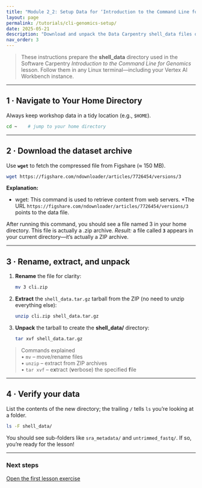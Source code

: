```yaml
---
title: "Module 2_2: Setup Data for ‘Introduction to the Command Line for Genomics’"
layout: page
permalink: /tutorials/cli-genomics-setup/
date: 2025-05-21
description: "Download and unpack the Data Carpentry shell_data files on your Vertex AI Workbench (or any Linux terminal)."
nav_order: 3
---
```


> These instructions prepare the **shell_data** directory used in the Software Carpentry *Introduction to the Command Line for Genomics* lesson. Follow them in any Linux terminal—including your Vertex AI Workbench instance.

---

## 1 · Navigate to Your Home Directory
Always keep workshop data in a tidy location (e.g., `$HOME`).

```bash
cd ~    # jump to your home directory
```

---

## 2 · Download the dataset archive
Use **`wget`** to fetch the compressed file from Figshare (≈ 150 MB).

```bash
wget https://figshare.com/ndownloader/articles/7726454/versions/3
```
**Explanation:**
   * wget: This command is used to retrieve content from web servers.
   *The URL `https://figshare.com/ndownloader/articles/7726454/versions/3` points to the data file.

After running this command, you should see a file named 3 in your home directory. This file is actually a .zip archive.
*Result:* a file called **`3`** appears in your current directory—it’s actually a ZIP archive.

---

## 3 · Rename, extract, and unpack

1. **Rename** the file for clarity:
   ```bash
   mv 3 cli.zip
   ```

2. **Extract** the `shell_data.tar.gz` tarball from the ZIP (no need to unzip everything else):
   ```bash
   unzip cli.zip shell_data.tar.gz
   ```

3. **Unpack** the tarball to create the **shell_data/** directory:
   ```bash
   tar xvf shell_data.tar.gz
   ```

> Commands explained  
> • `mv` – move/rename files  
> • `unzip` – extract from ZIP archives  
> • `tar xvf` – e**x**tract (**v**erbose) the specified **f**ile

---

## 4 · Verify your data
List the contents of the new directory; the trailing `/` tells `ls` you’re looking at a folder.

```bash
ls -F shell_data/
```

You should see sub-folders like `sra_metadata/` and `untrimmed_fastq/`. If so, you’re ready for the lesson!

---

### Next steps
[Open the first lesson exercise](https://datacarpentry.github.io/shell-genomics/01-introduction.html)
